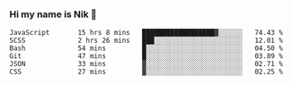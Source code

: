 ### Hi my name is Nik 👋

<!--
**NikDoe/NikDoe** is a ✨ _special_ ✨ repository because its `README.md` (this file) appears on your GitHub profile.

Here are some ideas to get you started:

- 🔭 I’m currently working on ...
- 🌱 I’m currently learning ...
- 👯 I’m looking to collaborate on ...
- 🤔 I’m looking for help with ...
- 💬 Ask me about ...
- 📫 How to reach me: ...
- 😄 Pronouns: ...
- ⚡ Fun fact: ...
-->

<!--START_SECTION:waka-->

```text
JavaScript       15 hrs 8 mins   ██████████████████▓░░░░░░   74.43 %
SCSS             2 hrs 26 mins   ███░░░░░░░░░░░░░░░░░░░░░░   12.01 %
Bash             54 mins         █░░░░░░░░░░░░░░░░░░░░░░░░   04.50 %
Git              47 mins         █░░░░░░░░░░░░░░░░░░░░░░░░   03.89 %
JSON             33 mins         ▓░░░░░░░░░░░░░░░░░░░░░░░░   02.71 %
CSS              27 mins         ▓░░░░░░░░░░░░░░░░░░░░░░░░   02.25 %
```

<!--END_SECTION:waka-->
